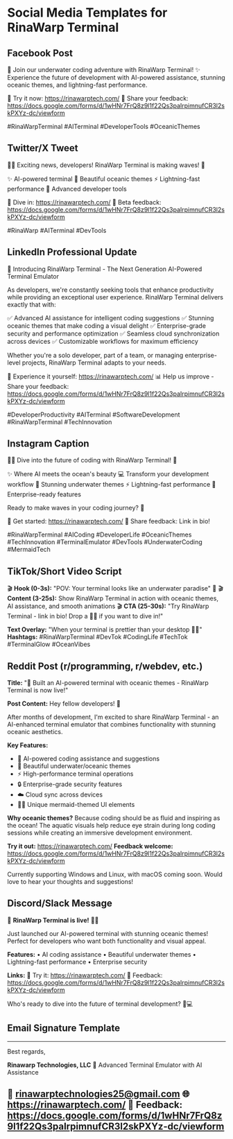 # Social Media Templates for RinaWarp Terminal

## Facebook Post
🌊 Join our underwater coding adventure with RinaWarp Terminal! ✨ Experience the future of development with AI-powered assistance, stunning oceanic themes, and lightning-fast performance. 

🚀 Try it now: https://rinawarptech.com/
📝 Share your feedback: https://docs.google.com/forms/d/1wHNr7FrQ8z9l1f22Qs3paIrpimnufCR3l2skPXYz-dc/viewform

#RinaWarpTerminal #AITerminal #DeveloperTools #OceanicThemes

## Twitter/X Tweet
🧜‍♀️ Exciting news, developers! RinaWarp Terminal is making waves! 🌊 

✨ AI-powered terminal
🎨 Beautiful oceanic themes 
⚡ Lightning-fast performance
🔧 Advanced developer tools

🚀 Dive in: https://rinawarptech.com/
📝 Beta feedback: https://docs.google.com/forms/d/1wHNr7FrQ8z9l1f22Qs3paIrpimnufCR3l2skPXYz-dc/viewform

#RinaWarp #AITerminal #DevTools

## LinkedIn Professional Update
🌊 Introducing RinaWarp Terminal - The Next Generation AI-Powered Terminal Emulator

As developers, we're constantly seeking tools that enhance productivity while providing an exceptional user experience. RinaWarp Terminal delivers exactly that with:

✅ Advanced AI assistance for intelligent coding suggestions
✅ Stunning oceanic themes that make coding a visual delight
✅ Enterprise-grade security and performance optimization
✅ Seamless cloud synchronization across devices
✅ Customizable workflows for maximum efficiency

Whether you're a solo developer, part of a team, or managing enterprise-level projects, RinaWarp Terminal adapts to your needs.

🚀 Experience it yourself: https://rinawarptech.com/
📊 Help us improve - Share your feedback: https://docs.google.com/forms/d/1wHNr7FrQ8z9l1f22Qs3paIrpimnufCR3l2skPXYz-dc/viewform

#DeveloperProductivity #AITerminal #SoftwareDevelopment #RinaWarpTerminal #TechInnovation

## Instagram Caption
🧜‍♀️ Dive into the future of coding with RinaWarp Terminal! 🌊

✨ Where AI meets the ocean's beauty
💻 Transform your development workflow 
🎨 Stunning underwater themes
⚡ Lightning-fast performance
🚀 Enterprise-ready features

Ready to make waves in your coding journey? 🌊

🔗 Get started: https://rinawarptech.com/
📝 Share feedback: Link in bio!

#RinaWarpTerminal #AICoding #DeveloperLife #OceanicThemes #TechInnovation #TerminalEmulator #DevTools #UnderwaterCoding #MermaidTech

## TikTok/Short Video Script
🎬 **Hook (0-3s):** "POV: Your terminal looks like an underwater paradise" 🌊
🎬 **Content (3-25s):** Show RinaWarp Terminal in action with oceanic themes, AI assistance, and smooth animations
🎬 **CTA (25-30s):** "Try RinaWarp Terminal - link in bio! Drop a 🧜‍♀️ if you want to dive in!"

**Text Overlay:** "When your terminal is prettier than your desktop 💅✨"
**Hashtags:** #RinaWarpTerminal #DevTok #CodingLife #TechTok #TerminalGlow #OceanVibes

## Reddit Post (r/programming, r/webdev, etc.)
**Title:** "🌊 Built an AI-powered terminal with oceanic themes - RinaWarp Terminal is now live!"

**Post Content:**
Hey fellow developers! 👋

After months of development, I'm excited to share RinaWarp Terminal - an AI-enhanced terminal emulator that combines functionality with stunning oceanic aesthetics.

**Key Features:**
- 🤖 AI-powered coding assistance and suggestions
- 🎨 Beautiful underwater/oceanic themes
- ⚡ High-performance terminal operations
- 🔒 Enterprise-grade security features
- ☁️ Cloud sync across devices
- 🧜‍♀️ Unique mermaid-themed UI elements

**Why oceanic themes?** Because coding should be as fluid and inspiring as the ocean! The aquatic visuals help reduce eye strain during long coding sessions while creating an immersive development environment.

**Try it out:** https://rinawarptech.com/
**Feedback welcome:** https://docs.google.com/forms/d/1wHNr7FrQ8z9l1f22Qs3paIrpimnufCR3l2skPXYz-dc/viewform

Currently supporting Windows and Linux, with macOS coming soon. Would love to hear your thoughts and suggestions!

## Discord/Slack Message
🌊 **RinaWarp Terminal is live!** 🧜‍♀️

Just launched our AI-powered terminal with stunning oceanic themes! Perfect for developers who want both functionality and visual appeal.

**Features:**
• AI coding assistance
• Beautiful underwater themes
• Lightning-fast performance
• Enterprise security

**Links:**
🚀 Try it: https://rinawarptech.com/
📝 Feedback: https://docs.google.com/forms/d/1wHNr7FrQ8z9l1f22Qs3paIrpimnufCR3l2skPXYz-dc/viewform

Who's ready to dive into the future of terminal development? 🌊💻

## Email Signature Template
---
Best regards,

**Rinawarp Technologies, LLC**
🌊 Advanced Terminal Emulator with AI Assistance

📧 rinawarptechnologies25@gmail.com
🌐 https://rinawarptech.com/
📝 Feedback: https://docs.google.com/forms/d/1wHNr7FrQ8z9l1f22Qs3paIrpimnufCR3l2skPXYz-dc/viewform
---

